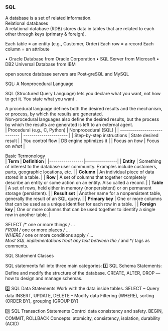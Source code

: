 ### SQL
A database is a set of related information.  
Relational databases   
A relational database (RDB) stores data in tables that are related to each other through keys (primary & foreign).

Each table = an entity (e.g., Customer, Order)
Each row = a record
Each column = an attribute

• Oracle Database from Oracle Corporation
• SQL Server from Microsoft
• DB2 Universal Database from IBM  

open source database servers are Post‐greSQL and MySQL

SQL: A Nonprocedural Language

SQL (Structured Query Language) lets you declare what you want, not how to get it.
You state what you want .

A procedural language defines both the desired results and the mechanism, or process, by which the results are generated.  
Non‐procedural languages also define the desired results, but the process by which the results are generated is left to an external agent.  
| Procedural (e.g., C, Python) | Nonprocedural (SQL)    |
| ---------------------------- | ---------------------- |
| Step-by-step instructions    | State desired result   |
| You control flow             | DB engine optimizes it |
| Focus on *how*               | Focus on *what*        |

Basic Termonology  
| **Term**       | **Definition** |
|-----------------|----------------|
| **Entity**      | Something of interest to the database user community. Examples include customers, parts, geographic locations, etc. |
| **Column**      | An individual piece of data stored in a table. |
| **Row**         | A set of columns that together completely describe an entity or some action on an entity. Also called a record. |
| **Table**       | A set of rows, held either in memory (nonpersistent) or on permanent storage (persistent). |
| **Result set**  | Another name for a nonpersistent table, generally the result of an SQL query. |
| **Primary key** | One or more columns that can be used as a unique identifier for each row in a table. |
| **Foreign key** | One or more columns that can be used together to identify a single row in another table. |

SELECT /* one or more things */ ...  
FROM /* one or more places */ ...  
WHERE /* one or more conditions apply */ ...  
Most SQL implementations treat any text between the /* and */ tags as comments.

SQL Statement Classes

SQL statements fall into three main categories:
1️⃣ SQL Schema Statements:
Define and modify the structure of the database.
CREATE, ALTER, DROP — how to design and manage schemas.

2️⃣ SQL Data Statements
Work with the data inside tables.
SELECT – Query data
INSERT, UPDATE, DELETE – Modify data
Filtering (WHERE), sorting (ORDER BY), grouping (GROUP BY)

3️⃣ SQL Transaction Statements
Control data consistency and safety.
BEGIN, COMMIT, ROLLBACK
Concepts: atomicity, consistency, isolation, durability (ACID)


